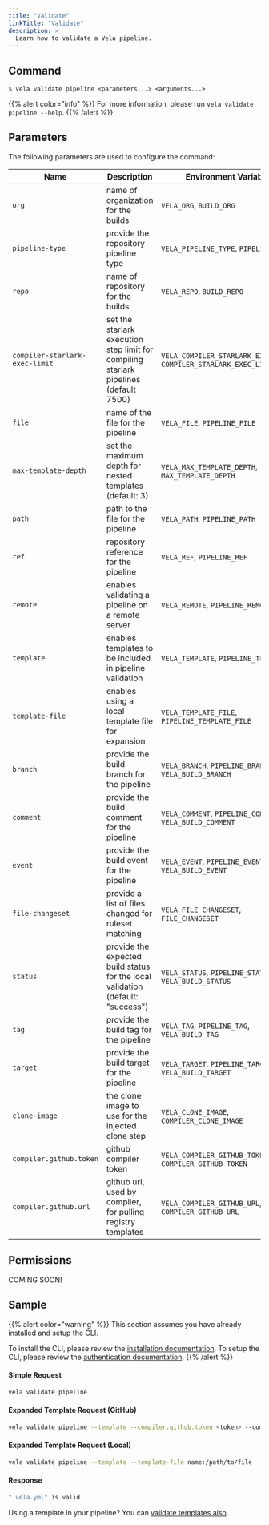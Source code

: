 ```yaml
---
title: "Validate"
linkTitle: "Validate"
description: >
  Learn how to validate a Vela pipeline.
---
```


## Command

```
$ vela validate pipeline <parameters...> <arguments...>
```

{{% alert color="info" %}}
For more information, please run `vela validate pipeline --help`.
{{% /alert %}}

## Parameters

The following parameters are used to configure the command:

| Name                           | Description                                                                           | Environment Variables                                               |
| ------------------------------ | ------------------------------------------------------------------------------------- | ------------------------------------------------------------------- |
| `org`                          | name of organization for the builds                                                   | `VELA_ORG`, `BUILD_ORG`                                             |
| `pipeline-type`                | provide the repository pipeline type                                                  | `VELA_PIPELINE_TYPE`, `PIPELINE_TYPE`                               |
| `repo`                         | name of repository for the builds                                                     | `VELA_REPO`, `BUILD_REPO`                                           |
| `compiler-starlark-exec-limit` | set the starlark execution step limit for compiling starlark pipelines (default 7500) | `VELA_COMPILER_STARLARK_EXEC_LIMIT`, `COMPILER_STARLARK_EXEC_LIMIT` |
| `file`                         | name of the file for the pipeline                                                     | `VELA_FILE`, `PIPELINE_FILE`                                        |
| `max-template-depth`           | set the maximum depth for nested templates (default: 3)                               | `VELA_MAX_TEMPLATE_DEPTH`, `MAX_TEMPLATE_DEPTH`                     |
| `path`                         | path to the file for the pipeline                                                     | `VELA_PATH`, `PIPELINE_PATH`                                        |
| `ref`                          | repository reference for the pipeline                                                 | `VELA_REF`, `PIPELINE_REF`                                          |
| `remote`                       | enables validating a pipeline on a remote server                                      | `VELA_REMOTE`, `PIPELINE_REMOTE`                                    |
| `template`                     | enables templates to be included in pipeline validation                               | `VELA_TEMPLATE`, `PIPELINE_TEMPLATE`                                |
| `template-file`                | enables using a local template file for expansion                                     | `VELA_TEMPLATE_FILE`, `PIPELINE_TEMPLATE_FILE`                      |
| `branch`                       | provide the build branch for the pipeline                                             | `VELA_BRANCH`, `PIPELINE_BRANCH`, `VELA_BUILD_BRANCH`               |
| `comment`                      | provide the build comment for the pipeline                                            | `VELA_COMMENT`, `PIPELINE_COMMENT`, `VELA_BUILD_COMMENT`            |
| `event`                        | provide the build event for the pipeline                                              | `VELA_EVENT`, `PIPELINE_EVENT`, `VELA_BUILD_EVENT`                  |
| `file-changeset`               | provide a list of files changed for ruleset matching                                  | `VELA_FILE_CHANGESET`, `FILE_CHANGESET`                             |
| `status`                       | provide the expected build status for the local validation (default: "success")       | `VELA_STATUS`, `PIPELINE_STATUS`, `VELA_BUILD_STATUS`               |
| `tag`                          | provide the build tag for the pipeline                                                | `VELA_TAG`, `PIPELINE_TAG`, `VELA_BUILD_TAG`                        |
| `target`                       | provide the build target for the pipeline                                             | `VELA_TARGET`, `PIPELINE_TARGET`, `VELA_BUILD_TARGET`               |
| `clone-image`                  | the clone image to use for the injected clone step                                    | `VELA_CLONE_IMAGE`, `COMPILER_CLONE_IMAGE`                          |
| `compiler.github.token`        | github compiler token                                                                 | `VELA_COMPILER_GITHUB_TOKEN`, `COMPILER_GITHUB_TOKEN`               |
| `compiler.github.url`          | github url, used by compiler, for pulling registry templates                          | `VELA_COMPILER_GITHUB_URL`, `COMPILER_GITHUB_URL`                   |

## Permissions

COMING SOON!

## Sample

{{% alert color="warning" %}}
This section assumes you have already installed and setup the CLI.

To install the CLI, please review the [installation documentation](/docs/reference/cli/install/).
To setup the CLI, please review the [authentication documentation](/docs/reference/cli/authentication/).
{{% /alert %}}

#### Simple Request

```sh
vela validate pipeline
```

#### Expanded Template Request (GitHub)

```sh
vela validate pipeline --template --compiler.github.token <token> --compiler.github.url https://git.example.com
```

#### Expanded Template Request (Local)

```sh
vela validate pipeline --template --template-file name:/path/to/file
```

#### Response

```sh
".vela.yml" is valid
```

Using a template in your pipeline? You can [validate templates also](/docs/templates/working_with/#cli-pipeline-validation).
